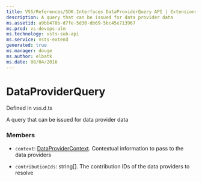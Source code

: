 ```yaml
---
title: VSS/References/SDK.Interfaces DataProviderQuery API | Extensions for Visual Studio Team Services
description: A query that can be issued for data provider data
ms.assetid: a9bb478b-d7fe-5d30-db69-5bc45e713967
ms.prod: vs-devops-alm
ms.technology: vsts-sub-api
ms.service: vsts-extend
generated: true
ms.manager: douge
ms.author: elbatk
ms.date: 08/04/2016
---
```


# DataProviderQuery

Defined in vss.d.ts


A query that can be issued for data provider data 

### Members

* `context`: [DataProviderContext](../../../VSS/References/SDK_Interfaces/DataProviderContext.md). Contextual information to pass to the data providers

* `contributionIds`: string[]. The contribution IDs of the data providers to resolve

